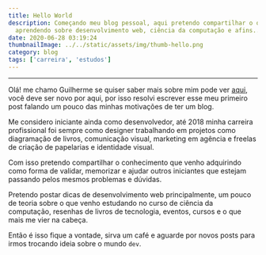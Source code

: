 ```yaml
---
title: Hello World
description: Começando meu blog pessoal, aqui pretendo compartilhar o que venho
  aprendendo sobre desenvolvimento web, ciência da computação e afins..
date: 2020-06-28 03:19:24
thumbnailImage: ../../static/assets/img/thumb-hello.png
category: blog
tags: ['carreira', 'estudos']
---
```

___

Olá! me chamo Guilherme se quiser saber mais sobre mim pode ver [aqui](https://guisalmeida.com/about), você deve ser novo por aqui, por isso resolvi escrever esse meu primeiro post falando um pouco das minhas motivações de ter um blog.

Me considero iniciante ainda como desenvolvedor, até 2018 minha carreira profissional foi sempre como designer trabalhando em projetos como diagramação de livros, comunicação visual, marketing em agência e freelas de criação de papelarias e identidade visual.

Com isso pretendo compartilhar o conhecimento que venho adquirindo como forma de validar, memorizar e ajudar outros iniciantes que estejam passando pelos mesmos problemas e dúvidas.

Pretendo postar dicas de desenvolvimento web principalmente, um pouco de teoria sobre o que venho estudando no curso de ciência da computação, resenhas de livros de tecnologia, eventos, cursos e o que mais me vier na cabeça.

Então é isso fique a vontade, sirva um café e aguarde por novos posts para irmos trocando ideia sobre o mundo `dev`.

